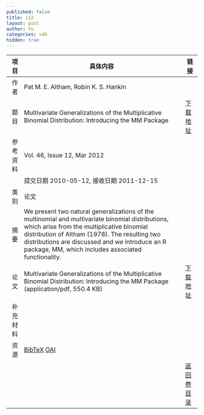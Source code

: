 ```yaml
---
published: false
title: i12
layout: post
author: Yu
categories: v46
hidden: true
---
```


| 项目 | 具体内容 | 链接 |
|---:|---|---|
| 作者 | Pat M. E. Altham, Robin K. S. Hankin| |
| 题目 |Multivariate Generalizations of the Multiplicative Binomial Distribution: Introducing the MM Package | [下载地址](http://www.jstatsoft.org/v46/i12/paper) |
| 参考资料 |Vol. 46, Issue 12, Mar 2012 | |
| | 提交日期 2010-05-12, 接收日期 2011-12-15| | 
| 类别 | 论文| |
| 摘要 | We present two natural generalizations of the multinomial and multivariate binomial distributions, which arise from the multiplicative binomial distribution of Altham (1978). The resulting two distributions are discussed and we introduce an R package, MM, which includes associated functionality.| |
| 论文 | Multivariate Generalizations of the Multiplicative Binomial Distribution: Introducing the MM Package  (application/pdf, 550.4 KB)| [下载地址](http://www.jstatsoft.org/v46/i12/paper) |
| 补充材料 | | |
| 资源 | [BibTeX](http://www.jstatsoft.org/v46/i12/bibtex) [OAI](http://www.jstatsoft.org/oai?verb=GetRecord&identifier=oai.jstatsoft/v46/i12&prefix=oai_dc)| |
| |  | [返回卷目录]({{site.baseurl}}/volume/v46.html) |
